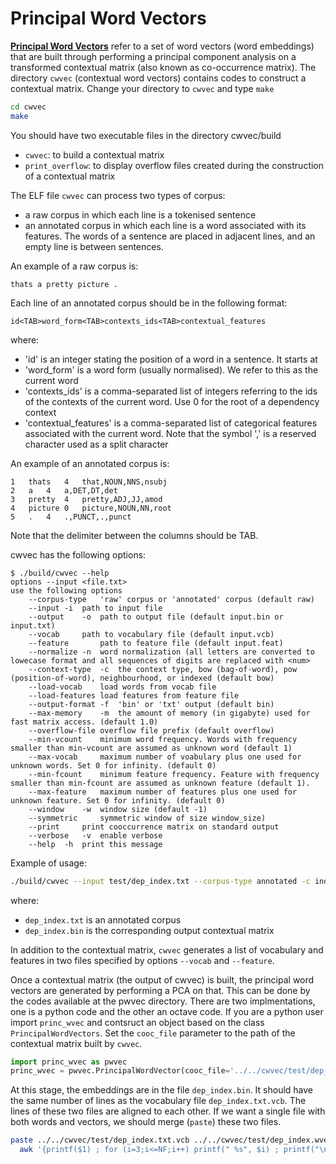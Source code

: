 # Principal Word Vectors

<strong>[Principal Word Vectors](http://urn.kb.se/resolve?urn=urn:nbn:se:uu:diva-353866)</strong> refer to a set of word vectors (word embeddings) that are built through performing a principal component analysis on a transformed contextual matrix (also known as co-occurrence matrix).
The directory `cwvec` (contextual word vectors) contains codes to construct a contextual matrix. 
Change your directory to `cwvec` and type `make`

```bash
cd cwvec
make
```

You should have two executable files in the directory cwvec/build
  * `cwvec`: to build a contextual matrix
  * `print_overflow`: to display overflow files created during the construction of a contextual matrix

The ELF file `cwvec` can process two types of corpus:
  * a raw corpus in which each line is a tokenised sentence
  * an annotated corpus in which each line is a word associated with its features. The words of a sentence are placed in adjacent lines, and an empty line is between sentences. 
  
  An example of a raw corpus is:
  ```
  thats a pretty picture .
  ```
  
  Each line of an annotated corpus should be in the following format:
		
  ```
  id<TAB>word_form<TAB>contexts_ids<TAB>contextual_features
  ```
where:
* 'id' is an integer stating the position of a word in a sentence. It starts at 
* 'word_form' is a word form (usually normalised). We refer to this as the current word
* 'contexts_ids' is a comma-separated list of integers referring to the ids of the contexts of the current word. Use 0 for the root of a dependency context
* 'contextual_features' is a comma-separated list of categorical features associated with the current word. Note that the symbol ',' is a reserved character used as a split character 

An example of an annotated corpus is: 
```
1	thats	4	that,NOUN,NNS,nsubj
2	a	4	a,DET,DT,det
3	pretty	4	pretty,ADJ,JJ,amod
4	picture	0	picture,NOUN,NN,root
5	.	4	.,PUNCT,.,punct
```

Note that the delimiter between the columns should be TAB.

cwvec has the following options:

```
$ ./build/cwvec --help
options --input <file.txt>
use the following options
    --corpus-type 	'raw' corpus or 'annotated' corpus (default raw)
    --input	-i	path to input file
    --output	-o	path to output file (default input.bin or input.txt)
    --vocab		path to vocabulary file (default input.vcb)
    --feature		path to feature file (default input.feat)
    --normalize	-n	word normalization (all letters are converted to lowecase format and all sequences of digits are replaced with <num>
    --context-type	-c	the context type, bow (bag-of-word), pow (position-of-word), neighbourhood, or indexed (default bow)
    --load-vocab	load words from vocab file
    --load-features	load features from feature file
    --output-format	-f	'bin' or 'txt' output (default bin)
    --max-memory	-m	the amount of memory (in gigabyte) used for fast matrix access. (default 1.0)
    --overflow-file	overflow file prefix (default overflow)
    --min-vcount	minimum word frequency. Words with frequency smaller than min-vcount are assumed as unknown word (default 1)
    --max-vocab		maximum number of voabulary plus one used for unknown words. Set 0 for infinity. (default 0)
    --min-fcount	minimum feature frequency. Feature with frequency smaller than min-fcount are assumed as unknown feature (default 1).
    --max-feature	maximum number of features plus one used for unknown feature. Set 0 for infinity. (default 0)
    --window	-w	window size (default -1)
    --symmetric		symmetric window of size window_size)
    --print		print cooccurrence matrix on standard output
    --verbose	-v	enable verbose
    --help	-h	print this message
  ```
  
  Example of usage:
  ```bash
  ./build/cwvec --input test/dep_index.txt --corpus-type annotated -c indexed -o test/dep_index.bin -v 
  ```
  where:
  * `dep_index.txt` is an annotated corpus
  * `dep_index.bin` is the corresponding output contextual matrix

  In addition to the contextual matrix, `cwvec` generates a list of vocabulary and features in two files specified by options `--vocab` and `--feature`.  
  
  Once a contextual matrix (the output of cwvec) is built, the principal word vectors are generated by performing a PCA on that. This can be done by the codes available at the pwvec directory. There are two implmentations, one is a python code and the other an octave code. If you are a python user import `princ_wvec` and contsruct an object based on the class `PrincipalWordVectors`. Set the `cooc_file` parameter to the path of the contextual matrix built by `cwvec`. 
  
 ```python
 import princ_wvec as pwvec
 princ_wvec = pwvec.PrincipalWordVector(cooc_file='../../cwvec/test/dep_index.bin', embeddings_file='../../cwvec/test/dep_index.wvec')
 ```
 
At this stage, the embeddings are in the file `dep_index.bin`. It should have the same number of lines as the vocabulary file `dep_index.txt.vcb`. The lines of these two files are aligned to each other. If we want a single file with both words and vectors, we should merge (`paste`) these two files. 

```bash
paste ../../cwvec/test/dep_index.txt.vcb ../../cwvec/test/dep_index.wvec |\
  awk '{printf($1) ; for (i=3;i<=NF;i++) printf(" %s", $i) ; printf("\n")}' > ../../cwvec/test/dep_index.wembed
```


